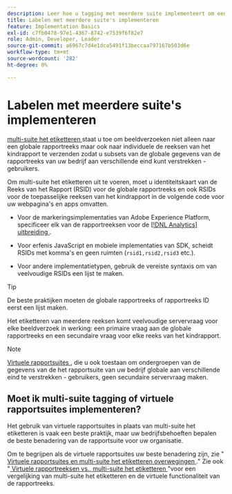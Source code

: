 ```yaml
---
description: Leer hoe u tagging met meerdere suite implementeert om een verzoek om een image naar meerdere rapportsuite te verzenden.
title: Labelen met meerdere suite's implementeren
feature: Implementation Basics
exl-id: c7fb0478-97e1-4367-8742-e7539f6f82e7
role: Admin, Developer, Leader
source-git-commit: a6967c7d4e1dca5491f13beccaa797167b503d6e
workflow-type: tm+mt
source-wordcount: '282'
ht-degree: 0%

---
```


# Labelen met meerdere suite&#39;s implementeren

[ multi-suite het etiketteren ](/help/admin/tools/manage-rs/rollup-report-suite.md) staat u toe om beeldverzoeken niet alleen naar een globale rapportreeks maar ook naar individuele de reeksen van het kindrapport te verzenden zodat u subsets van de globale gegevens van de rapportreeks van uw bedrijf aan verschillende eind kunt verstrekken - gebruikers.

Om multi-suite het etiketteren uit te voeren, moet u identiteitskaart van de Reeks van het Rapport (RSID) voor de globale rapportreeks en ook RSIDs voor de toepasselijke reeksen van het kindrapport in de volgende code voor uw webpagina&#39;s en apps omvatten.

* Voor de markeringsimplementaties van Adobe Experience Platform, specificeer elk van de rapportreeksen voor de [[!DNL Analytics]  uitbreiding ](https://experienceleague.adobe.com/docs/experience-platform/tags/extensions/adobe/analytics/overview.html).

* Voor erfenis JavaScript en mobiele implementaties van SDK, scheidt RSIDs met komma&#39;s en geen ruimten (`rsid1,rsid2,rsid3` etc.).

* Voor andere implementatietypen, gebruik de vereiste syntaxis om van veelvoudige RSIDs een lijst te maken.

>[!TIP]
>
> De beste praktijken moeten de globale rapportreeks of rapportreeks ID eerst een lijst maken.

Het etiketteren van meerdere reeksen komt veelvoudige servervraag voor elke beeldverzoek in werking: een primaire vraag aan de globale rapportreeks en een secundaire vraag voor elke reeks van het kindrapport.

>[!NOTE]
>
> [ Virtuele rapportsuites ](/help/components/vrs/vrs-about.md), die u ook toestaan om ondergroepen van de gegevens van de het rapportsuite van uw bedrijf globale aan verschillende eind te verstrekken - gebruikers, geen secundaire servervraag maken.

## Moet ik multi-suite tagging of virtuele rapportsuites implementeren?

Het gebruik van virtuele rapportsuites in plaats van multi-suite het etiketteren is vaak een beste praktijk, maar uw bedrijfsbehoeften bepalen de beste benadering van de rapportsuite voor uw organisatie.

Om te begrijpen als de virtuele rapportsuites uw beste benadering zijn, zie &quot;[ Virtuele rapportsuites en multi-suite het etiketteren overwegingen ](/help/components/vrs/vrs-considerations.md).&quot; Zie ook &quot;[ Virtuele rapportreeksen vs., multi-suite het etiketteren ](/help/components/vrs/vrs-about.md#section_317E4D21CCD74BC38166D2F57D214F78)&quot;voor een vergelijking van multi-suite het etiketteren en de virtuele functionaliteit van de rapportreeks.
